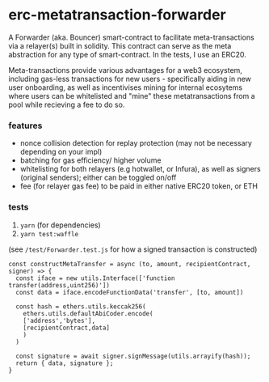 # erc-metatransaction-forwarder
A Forwarder (aka. Bouncer) smart-contract to facilitate meta-transactions via a relayer(s) built in solidity. This contract can serve as the meta abstraction for any type of smart-contract. In the tests, I use an ERC20.

Meta-transactions provide various advantages for a web3 ecosystem, including gas-less transactions for new users - specifically aiding in new user onboarding, as well as incentivises mining for internal ecosytems where users can be whitelisted and "mine" these metatransactions from a pool while recieving a fee to do so.

### features ###
- nonce collision detection for replay protection (may not be necessary depending on your impl)
- batching for gas efficiency/ higher volume
- whitelisting for both relayers (e.g hotwallet, or Infura), as well as signers (original senders); either can be toggled on/off
- fee (for relayer gas fee) to be paid in either native ERC20 token, or ETH

### tests ###
1. `yarn` (for dependencies)
2. `yarn test:waffle`

(see `/test/Forwarder.test.js` for how a signed transaction is constructed)
```
const constructMetaTransfer = async (to, amount, recipientContract, signer) => { 
  const iface = new utils.Interface(['function transfer(address,uint256)'])
  const data = iface.encodeFunctionData('transfer', [to, amount])

  const hash = ethers.utils.keccak256(
    ethers.utils.defaultAbiCoder.encode(
    ['address','bytes'],
    [recipientContract,data]
    )
  )

  const signature = await signer.signMessage(utils.arrayify(hash));
  return { data, signature };
}
```
